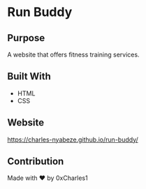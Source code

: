 # Run Buddy

## Purpose
A website that offers fitness training services.

## Built With
* HTML
* CSS

## Website
https://charles-nyabeze.github.io/run-buddy/

## Contribution
Made with ❤️ by 0xCharles1
